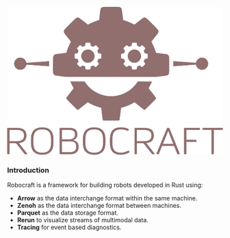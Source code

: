 
<p align="center">
  <img src="images/logo.png" />
</p>


### Introduction

Robocraft is a framework for building robots developed in Rust using:

- **Arrow** as the data interchange format within the same machine. 
- **Zenoh** as the data interchange format between machines.
- **Parquet** as the data storage format.
- **Rerun** to visualize streams of multimodal data.
- **Tracing** for event based diagnostics.